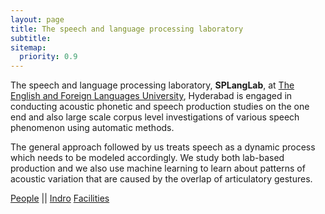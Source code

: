```yaml
---
layout: page
title: The speech and language processing laboratory
subtitle: 
sitemap:
  priority: 0.9
---
```


The speech and language processing laboratory, **SPLangLab**, at [The English and Foreign Languages University](http://efluniversity.ac.in/), Hyderabad is engaged in conducting acoustic phonetic and speech production studies on the one end and also large scale corpus level investigations of various speech phenomenon using automatic methods.

The general approach followed by us treats speech as a dynamic process which needs to be modeled accordingly. We study both lab-based production and we also use machine learning to learn about patterns of acoustic variation that are caused by the overlap of articulatory gestures.

[People](people)  || 
[Indro](indranil)
[Facilities](facil)


